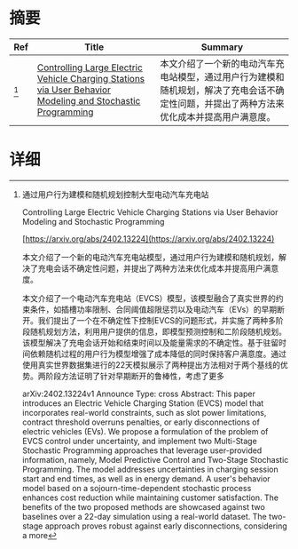 # 摘要

| Ref | Title | Summary |
| --- | --- | --- |
| [^1] | [Controlling Large Electric Vehicle Charging Stations via User Behavior Modeling and Stochastic Programming](https://arxiv.org/abs/2402.13224) | 本文介绍了一个新的电动汽车充电站模型，通过用户行为建模和随机规划，解决了充电会话不确定性问题，并提出了两种方法来优化成本并提高用户满意度。 |

# 详细

[^1]: 通过用户行为建模和随机规划控制大型电动汽车充电站

    Controlling Large Electric Vehicle Charging Stations via User Behavior Modeling and Stochastic Programming

    [https://arxiv.org/abs/2402.13224](https://arxiv.org/abs/2402.13224)

    本文介绍了一个新的电动汽车充电站模型，通过用户行为建模和随机规划，解决了充电会话不确定性问题，并提出了两种方法来优化成本并提高用户满意度。

    

    本文介绍了一个电动汽车充电站（EVCS）模型，该模型融合了真实世界的约束条件，如插槽功率限制、合同阈值超限惩罚以及电动汽车（EVs）的早期断开。我们提出了一个在不确定性下控制EVCS的问题形式，并实施了两种多阶段随机规划方法，利用用户提供的信息，即模型预测控制和二阶段随机规划。该模型解决了充电会话开始和结束时间以及能量需求的不确定性。基于驻留时间依赖随机过程的用户行为模型增强了成本降低的同时保持客户满意度。通过使用真实世界数据集进行的22天模拟展示了两种提出方法相对于两个基线的优势。两阶段方法证明了针对早期断开的鲁棒性，考虑了更多

    arXiv:2402.13224v1 Announce Type: cross  Abstract: This paper introduces an Electric Vehicle Charging Station (EVCS) model that incorporates real-world constraints, such as slot power limitations, contract threshold overruns penalties, or early disconnections of electric vehicles (EVs). We propose a formulation of the problem of EVCS control under uncertainty, and implement two Multi-Stage Stochastic Programming approaches that leverage user-provided information, namely, Model Predictive Control and Two-Stage Stochastic Programming. The model addresses uncertainties in charging session start and end times, as well as in energy demand. A user's behavior model based on a sojourn-time-dependent stochastic process enhances cost reduction while maintaining customer satisfaction. The benefits of the two proposed methods are showcased against two baselines over a 22-day simulation using a real-world dataset. The two-stage approach proves robust against early disconnections, considering a more
    


